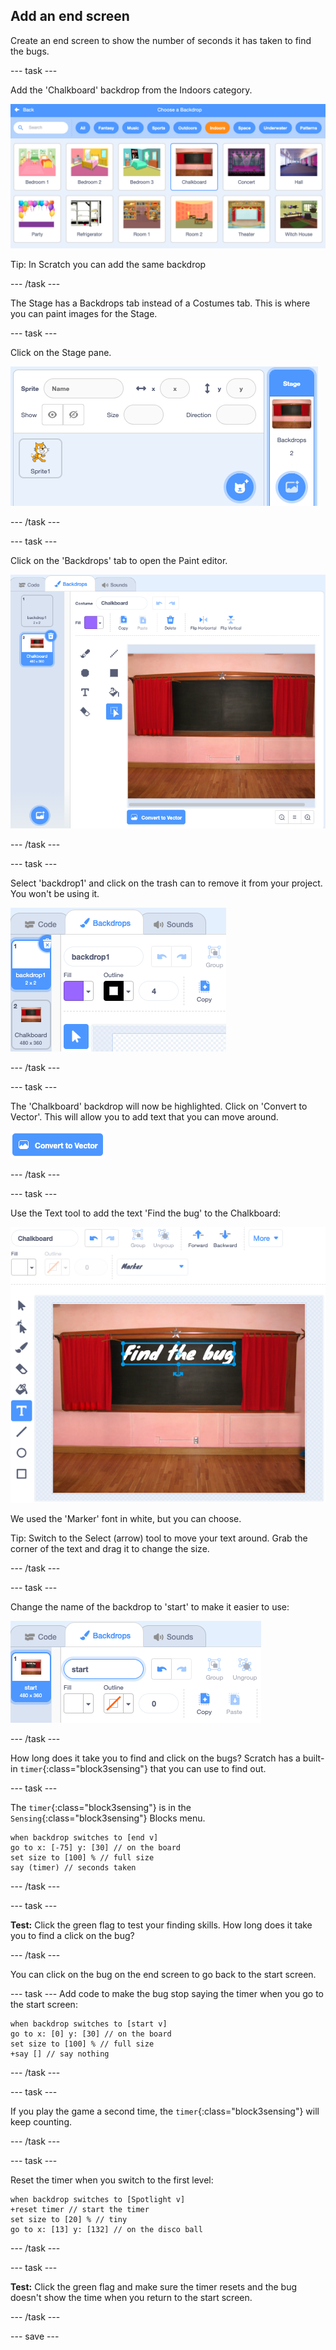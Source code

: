 ## Add an end screen

Create an end screen to show the number of seconds it has taken to find the bugs. 

--- task ---

Add the 'Chalkboard' backdrop from the Indoors category.

![A chalkboard on a wall](images/chalkboard.png)

Tip: In Scratch you can add the same backdrop 

--- /task ---

The Stage has a Backdrops tab instead of a Costumes tab. This is where you can paint images for the Stage.

--- task ---

Click on the Stage pane. 

![Stage pane highlighted](images/stage-pane.png)

--- /task ---

--- task ---

Click on the 'Backdrops' tab to open the Paint editor. 

![Chalkboard backdrop in the Paint editor](images/chalkboard-paint.png)

--- /task ---

--- task ---

Select 'backdrop1' and  click on the trash can to remove it from your project. You won't be using it.

![Deleting backdrop1 using the trash can icon](images/delete-backdrop1.png)

--- /task ---

--- task ---

The 'Chalkboard' backdrop will now be highlighted. Click on 'Convert to Vector'. This will allow you to add text that you can move around. 

![Convert to Vector button highlighted](images/vector-button.png)

--- /task ---

--- task ---

Use the Text tool to add the text 'Find the bug' to the Chalkboard:

![Chalkboard backdrop in the Paint editor](images/chalkboard-text.png)

We used the 'Marker' font in white, but you can choose.

Tip: Switch to the Select (arrow) tool to move your text around. Grab the corner of the text and drag it to change the size.

--- /task ---

--- task ---

Change the name of the backdrop to 'start' to make it easier to use:

![Backdrop name changed to Start screen in the paint editor](images/start-screen-name.png)

--- /task ---

How long does it take you to find and click on the bugs? Scratch has a built-in `timer`{:class="block3sensing"} that you can use to find out.

--- task ---

The `timer`{:class="block3sensing"} is in the `Sensing`{:class="block3sensing"} Blocks menu.

```blocks3
when backdrop switches to [end v]
go to x: [-75] y: [30] // on the board
set size to [100] % // full size
say (timer) // seconds taken
```

--- /task ---

--- task ---

**Test:** Click the green flag to test your finding skills. How long does it take you to find a click on the bug?

--- /task ---

You can click on the bug on the end screen to go back to the start screen. 

--- task ---
Add code to make the bug stop saying the timer when you go to the start screen:

```blocks3
when backdrop switches to [start v]
go to x: [0] y: [30] // on the board
set size to [100] % // full size
+say [] // say nothing
```

--- /task ---

--- task ---

If you play the game a second time, the `timer`{:class="block3sensing"} will keep counting. 

--- /task ---

--- task ---

Reset the timer when you switch to the first level:

```blocks3
when backdrop switches to [Spotlight v]
+reset timer // start the timer
set size to [20] % // tiny
go to x: [13] y: [132] // on the disco ball
```

--- /task ---

--- task ---

**Test:** Click the green flag and make sure the timer resets and the bug doesn't show the time when you return to the start screen.

--- /task ---

--- save ---

